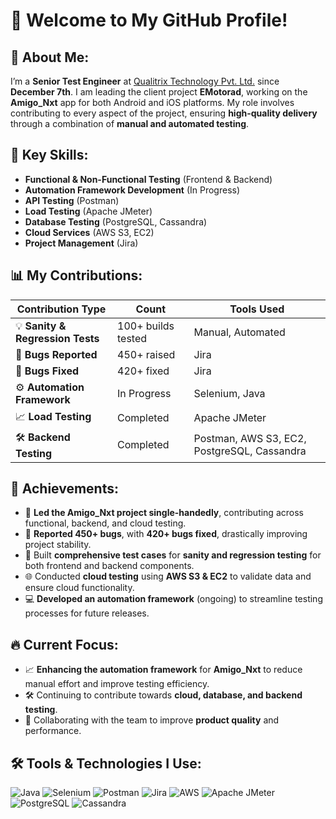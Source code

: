# 👋 Welcome to My GitHub Profile!

## 🚀 About Me:
I’m a **Senior Test Engineer** at [Qualitrix Technology Pvt. Ltd.](https://www.qualitrix.com) since **December 7th**. I am leading the client project **EMotorad**, working on the **Amigo_Nxt** app for both Android and iOS platforms. My role involves contributing to every aspect of the project, ensuring **high-quality delivery** through a combination of **manual and automated testing**.

## 🎯 Key Skills:
- **Functional & Non-Functional Testing** (Frontend & Backend)
- **Automation Framework Development** (In Progress)
- **API Testing** (Postman)
- **Load Testing** (Apache JMeter)
- **Database Testing** (PostgreSQL, Cassandra)
- **Cloud Services** (AWS S3, EC2)
- **Project Management** (Jira)

## 📊 My Contributions:
| Contribution Type          | Count        | Tools Used                            |
|----------------------------|--------------|---------------------------------------|
| 💡 **Sanity & Regression Tests** | 100+ builds tested  | Manual, Automated                      |
| 🐛 **Bugs Reported**        | 450+ raised  | Jira                                  |
| 🔧 **Bugs Fixed**           | 420+ fixed   | Jira                                  |
| ⚙️ **Automation Framework** | In Progress  | Selenium, Java                        |
| 📈 **Load Testing**         | Completed    | Apache JMeter                         |
| 🛠️ **Backend Testing**      | Completed    | Postman, AWS S3, EC2, PostgreSQL, Cassandra |

## 🌟 Achievements:
- 🚀 **Led the Amigo_Nxt project single-handedly**, contributing across functional, backend, and cloud testing.
- 🐛 **Reported 450+ bugs**, with **420+ bugs fixed**, drastically improving project stability.
- 🔧 Built **comprehensive test cases** for **sanity and regression testing** for both frontend and backend components.
- 🌐 Conducted **cloud testing** using **AWS S3 & EC2** to validate data and ensure cloud functionality.
- 💻 **Developed an automation framework** (ongoing) to streamline testing processes for future releases.

## 🔥 Current Focus:
- 📈 **Enhancing the automation framework** for **Amigo_Nxt** to reduce manual effort and improve testing efficiency.
- 🛠️ Continuing to contribute towards **cloud, database, and backend testing**.
- 🤝 Collaborating with the team to improve **product quality** and performance.

## 🛠️ Tools & Technologies I Use:
![Java](https://img.shields.io/badge/Java-ED8B00?style=for-the-badge&logo=java&logoColor=white)
![Selenium](https://img.shields.io/badge/Selenium-43B02A?style=for-the-badge&logo=selenium&logoColor=white)
![Postman](https://img.shields.io/badge/Postman-FF6C37?style=for-the-badge&logo=postman&logoColor=white)
![Jira](https://img.shields.io/badge/Jira-0052CC?style=for-the-badge&logo=jira&logoColor=white)
![AWS](https://img.shields.io/badge/AWS-FF9900?style=for-the-badge&logo=amazon-aws&logoColor=white)
![Apache JMeter](https://img.shields.io/badge/Apache%20JMeter-D22128?style=for-the-badge&logo=apachespark&logoColor=white)
![PostgreSQL](https://img.shields.io/badge/PostgreSQL-4169E1?style=for-the-badge&logo=postgresql&logoColor=white)
![Cassandra](https://img.shields.io/badge/Cassandra-1287B1?style=for-the-badge&logo=apache-cassandra&logoColor=white)


